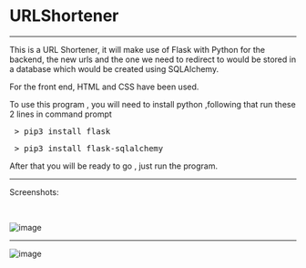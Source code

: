 # URLShortener
<hr>

This is a URL Shortener, it will make use of Flask with Python for the backend, the new urls and the one we need to redirect to would be stored in a database which would be created using SQLAlchemy.

For the front end, HTML and CSS have been used.

To use this program , you will need to install python ,following that run these 2 lines in command prompt

<pre> > pip3 install flask</pre>

<pre> > pip3 install flask-sqlalchemy</pre>

After that you will be ready to go , just run the program.

<hr>

Screenshots:

<br>

![image](https://github.com/OmAmar106/URLShortener/assets/142908269/2cfd095f-e9c2-4d85-8acf-6253de96ee2a)


<hr>

![image](https://github.com/OmAmar106/URLShortener/assets/142908269/9146f082-2619-43dd-8199-d511d9f79c1a)




